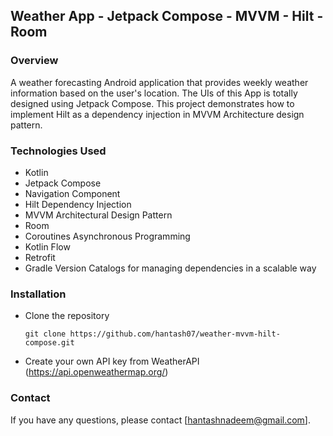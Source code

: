 ## Weather App - Jetpack Compose - MVVM - Hilt - Room

### Overview
A weather forecasting Android application that provides weekly weather information based on the user's location. The UIs of this App is totally 
designed using Jetpack Compose. This project demonstrates how to implement Hilt as a dependency injection in MVVM Architecture design pattern.

### Technologies Used
- Kotlin
- Jetpack Compose
- Navigation Component
- Hilt Dependency Injection
- MVVM Architectural Design Pattern
- Room
- Coroutines Asynchronous Programming
- Kotlin Flow
- Retrofit 
- Gradle Version Catalogs for managing dependencies in a scalable way

### Installation
- Clone the repository
  ```
  git clone https://github.com/hantash07/weather-mvvm-hilt-compose.git
  ```
- Create your own API key from WeatherAPI (https://api.openweathermap.org/)

### Contact
If you have any questions, please contact [hantashnadeem@gmail.com].